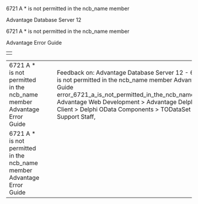 6721 A \* is not permitted in the ncb\_name member




Advantage Database Server 12  

6721 A \* is not permitted in the ncb\_name member

Advantage Error Guide

|  |
| --- |
|  |

|  |  |  |  |  |
| --- | --- | --- | --- | --- |
| 6721 A \* is not permitted in the ncb\_name member  Advantage Error Guide |  |  | Feedback on: Advantage Database Server 12 - 6721 A \* is not permitted in the ncb\_name member Advantage Error Guide error\_6721\_a\_is\_not\_permitted\_in\_the\_ncb\_name\_member Advantage Web Development > Advantage Delphi OData Client > Delphi OData Components > TODataSet / Dear Support Staff, |  |
| 6721 A \* is not permitted in the ncb\_name member  Advantage Error Guide |  |  |  |  |